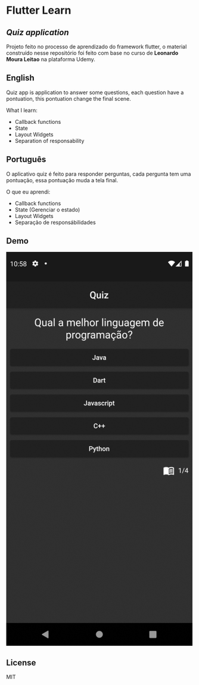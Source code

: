 # Flutter Learn
## _Quiz application_

Projeto feito no processo de aprendizado do framework flutter, o material construído
nesse repositório foi feito com base no curso de **Leonardo Moura Leitao** na plataforma Udemy.

## English

Quiz app is application to answer some questions, each question have a pontuation,
this pontuation change the final scene.

What I learn:
- Callback functions
- State
- Layout Widgets
- Separation of responsability

## Português

O aplicativo quiz é feito para responder perguntas, cada pergunta tem uma pontuação,
essa pontuação muda a tela final.

O que eu aprendi:
- Callback functions
- State (Gerenciar o estado)
- Layout Widgets
- Separação de responsábilidades

## Demo

<img src="presentation_resources/application.gif" width="500">

## License

MIT
